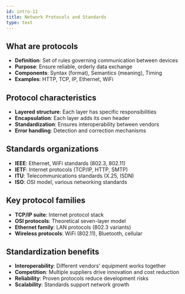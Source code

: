 ```yaml
---
id: intro-11
title: Network Protocols and Standards
type: text
---
```


## What are protocols

- **Definition**: Set of rules governing communication between devices
- **Purpose**: Ensure reliable, orderly data exchange
- **Components**: Syntax (format), Semantics (meaning), Timing
- **Examples**: HTTP, TCP, IP, Ethernet, WiFi

## Protocol characteristics

- **Layered structure**: Each layer has specific responsibilities
- **Encapsulation**: Each layer adds its own header
- **Standardization**: Ensures interoperability between vendors
- **Error handling**: Detection and correction mechanisms

## Standards organizations

- **IEEE**: Ethernet, WiFi standards (802.3, 802.11)
- **IETF**: Internet protocols (TCP/IP, HTTP, SMTP)
- **ITU**: Telecommunications standards (X.25, ISDN)
- **ISO**: OSI model, various networking standards

## Key protocol families

- **TCP/IP suite**: Internet protocol stack
- **OSI protocols**: Theoretical seven-layer model
- **Ethernet family**: LAN protocols (802.3 variants)
- **Wireless protocols**: WiFi (802.11), Bluetooth, cellular

## Standardization benefits

- **Interoperability**: Different vendors' equipment works together
- **Competition**: Multiple suppliers drive innovation and cost reduction
- **Reliability**: Proven protocols reduce development risks
- **Scalability**: Standards support network growth